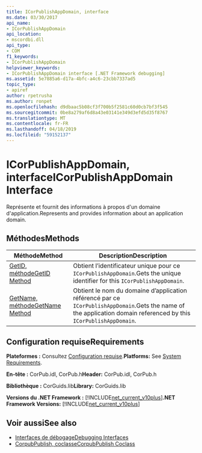 ```yaml
---
title: ICorPublishAppDomain, interface
ms.date: 03/30/2017
api_name:
- ICorPublishAppDomain
api_location:
- mscordbi.dll
api_type:
- COM
f1_keywords:
- ICorPublishAppDomain
helpviewer_keywords:
- ICorPublishAppDomain interface [.NET Framework debugging]
ms.assetid: 5e7885a6-d17a-4bfc-a4c6-23cbb7337ad5
topic_type:
- apiref
author: rpetrusha
ms.author: ronpet
ms.openlocfilehash: d9dbaac5b08cf3f700b5f2581c60d0cb7bf3f545
ms.sourcegitcommit: 0be8a279af6d8a43e03141e349d3efd5d35f8767
ms.translationtype: MT
ms.contentlocale: fr-FR
ms.lasthandoff: 04/18/2019
ms.locfileid: "59152137"
---
```

# <a name="icorpublishappdomain-interface"></a><span data-ttu-id="95ba0-102">ICorPublishAppDomain, interface</span><span class="sxs-lookup"><span data-stu-id="95ba0-102">ICorPublishAppDomain Interface</span></span>
<span data-ttu-id="95ba0-103">Représente et fournit des informations à propos d'un domaine d'application.</span><span class="sxs-lookup"><span data-stu-id="95ba0-103">Represents and provides information about an application domain.</span></span>  
  
## <a name="methods"></a><span data-ttu-id="95ba0-104">Méthodes</span><span class="sxs-lookup"><span data-stu-id="95ba0-104">Methods</span></span>  
  
|<span data-ttu-id="95ba0-105">Méthode</span><span class="sxs-lookup"><span data-stu-id="95ba0-105">Method</span></span>|<span data-ttu-id="95ba0-106">Description</span><span class="sxs-lookup"><span data-stu-id="95ba0-106">Description</span></span>|  
|------------|-----------------|  
|[<span data-ttu-id="95ba0-107">GetID, méthode</span><span class="sxs-lookup"><span data-stu-id="95ba0-107">GetID Method</span></span>](../../../../docs/framework/unmanaged-api/debugging/icorpublishappdomain-getid-method.md)|<span data-ttu-id="95ba0-108">Obtient l’identificateur unique pour ce `ICorPublishAppDomain`.</span><span class="sxs-lookup"><span data-stu-id="95ba0-108">Gets the unique identifier for this `ICorPublishAppDomain`.</span></span>|  
|[<span data-ttu-id="95ba0-109">GetName, méthode</span><span class="sxs-lookup"><span data-stu-id="95ba0-109">GetName Method</span></span>](../../../../docs/framework/unmanaged-api/debugging/icorpublishappdomain-getname-method.md)|<span data-ttu-id="95ba0-110">Obtient le nom du domaine d’application référencé par ce `ICorPublishAppDomain`.</span><span class="sxs-lookup"><span data-stu-id="95ba0-110">Gets the name of the application domain referenced by this `ICorPublishAppDomain`.</span></span>|  
  
## <a name="requirements"></a><span data-ttu-id="95ba0-111">Configuration requise</span><span class="sxs-lookup"><span data-stu-id="95ba0-111">Requirements</span></span>  
 <span data-ttu-id="95ba0-112">**Plateformes :** Consultez [Configuration requise](../../../../docs/framework/get-started/system-requirements.md).</span><span class="sxs-lookup"><span data-stu-id="95ba0-112">**Platforms:** See [System Requirements](../../../../docs/framework/get-started/system-requirements.md).</span></span>  
  
 <span data-ttu-id="95ba0-113">**En-tête :** CorPub.idl, CorPub.h</span><span class="sxs-lookup"><span data-stu-id="95ba0-113">**Header:** CorPub.idl, CorPub.h</span></span>  
  
 <span data-ttu-id="95ba0-114">**Bibliothèque :** CorGuids.lib</span><span class="sxs-lookup"><span data-stu-id="95ba0-114">**Library:** CorGuids.lib</span></span>  
  
 <span data-ttu-id="95ba0-115">**Versions du .NET Framework :** [!INCLUDE[net_current_v10plus](../../../../includes/net-current-v10plus-md.md)]</span><span class="sxs-lookup"><span data-stu-id="95ba0-115">**.NET Framework Versions:** [!INCLUDE[net_current_v10plus](../../../../includes/net-current-v10plus-md.md)]</span></span>  
  
## <a name="see-also"></a><span data-ttu-id="95ba0-116">Voir aussi</span><span class="sxs-lookup"><span data-stu-id="95ba0-116">See also</span></span>

- [<span data-ttu-id="95ba0-117">Interfaces de débogage</span><span class="sxs-lookup"><span data-stu-id="95ba0-117">Debugging Interfaces</span></span>](../../../../docs/framework/unmanaged-api/debugging/debugging-interfaces.md)
- [<span data-ttu-id="95ba0-118">CorpubPublish, coclasse</span><span class="sxs-lookup"><span data-stu-id="95ba0-118">CorpubPublish Coclass</span></span>](../../../../docs/framework/unmanaged-api/debugging/corpubpublish-coclass.md)
